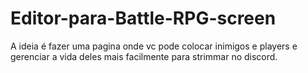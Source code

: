 # Editor-para-Battle-RPG-screen
A ideia é fazer uma pagina onde vc pode colocar inimigos e players e gerenciar a vida deles mais facilmente para strimmar no discord.
